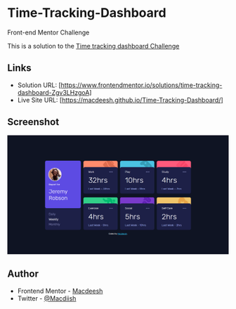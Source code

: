# Time-Tracking-Dashboard
Front-end Mentor Challenge

This is a solution to the [Time tracking dashboard Challenge](https://www.frontendmentor.io/challenges/time-tracking-dashboard-UIQ7167Jw) 

## Links

- Solution URL: [https://www.frontendmentor.io/solutions/time-tracking-dashboard-Zgv3LHzgoA]
- Live Site URL: [https://macdeesh.github.io/Time-Tracking-Dashboard/]

## Screenshot

![](./ScreenShot.png)

## Author

 - Frontend Mentor - [Macdeesh](https://www.frontendmentor.io/profile/macdeesh)
 - Twitter - [@Macdiish](https://twitter.com/Macdiish)
